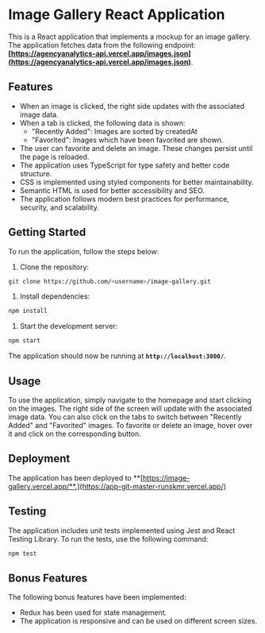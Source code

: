 # **Image Gallery React Application**

This is a React application that implements a mockup for an image gallery. The application fetches data from the following endpoint: **[https://agencyanalytics-api.vercel.app/images.json](https://agencyanalytics-api.vercel.app/images.json)**.

## **Features**

- When an image is clicked, the right side updates with the associated image data.
- When a tab is clicked, the following data is shown:
    - "Recently Added": Images are sorted by createdAt
    - "Favorited": Images which have been favorited are shown.
- The user can favorite and delete an image. These changes persist until the page is reloaded.
- The application uses TypeScript for type safety and better code structure.
- CSS is implemented using styled components for better maintainability.
- Semantic HTML is used for better accessibility and SEO.
- The application follows modern best practices for performance, security, and scalability.

## **Getting Started**

To run the application, follow the steps below:

1. Clone the repository:

```bash
git clone https://github.com/<username>/image-gallery.git
```

1. Install dependencies:

```bash
npm install
```

1. Start the development server:

```bash
npm start
```

The application should now be running at **`http://localhost:3000/`**.

## **Usage**

To use the application, simply navigate to the homepage and start clicking on the images. The right side of the screen will update with the associated image data. You can also click on the tabs to switch between "Recently Added" and "Favorited" images. To favorite or delete an image, hover over it and click on the corresponding button.

## **Deployment**

The application has been deployed to **[https://image-gallery.vercel.app/**.](https://app-git-master-runskmr.vercel.app/)

## **Testing**

The application includes unit tests implemented using Jest and React Testing Library. To run the tests, use the following command:

```bash
npm test
```

## **Bonus Features**

The following bonus features have been implemented:

- Redux has been used for state management.
- The application is responsive and can be used on different screen sizes.
